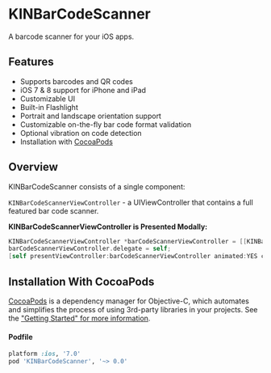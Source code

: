 KINBarCodeScanner
=================

A barcode scanner for your iOS apps.

Features
------------------------
* Supports barcodes and QR codes
* iOS 7 & 8 support for iPhone and iPad
* Customizable UI
* Built-in Flashlight
* Portrait and landscape orientation support
* Customizable on-the-fly bar code format validation
* Optional vibration on code detection
* Installation with [CocoaPods](http://cocoapods.org/)

Overview
------------------------
KINBarCodeScanner consists of a single component:

`KINBarCodeScannerViewController` - a UIViewController that contains a full featured bar code scanner.

**KINBarCodeScannerViewController is Presented Modally:**
```objective-c
KINBarCodeScannerViewController *barCodeScannerViewController = [[KINBarCodeScannerViewController alloc] init];
barCodeScannerViewController.delegate = self;
[self presentViewController:barCodeScannerViewController animated:YES completion:nil];
```



Installation With CocoaPods
------------------------
[CocoaPods](http://cocoapods.org) is a dependency manager for Objective-C, which automates and simplifies the process of using 3rd-party libraries in your projects. See the ["Getting Started" for more information](http://guides.cocoapods.org/using/getting-started.html).

#### Podfile

```ruby
platform :ios, '7.0'
pod 'KINBarCodeScanner', '~> 0.0'
```
